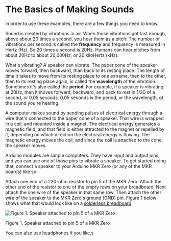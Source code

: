 
# The Basics of Making Sounds

In order to use these examples, there are a few things you need to know. 

Sound is created by vibrations in air. When those vibrations get fast enough, above about 20 times a second, you hear them as a pitch. The number of vibrations per second is called the **frequency** and frequency is measured in Hertz (Hz). So 20 times a second is 20Hz. Humans can hear pitches from about 20Hz to about 20,000Hz, or 20 kiloHertz (kHz).

What's vibrating? A speaker can vibrate. The paper cone of the speaker moves forward, then backward, than back to its resting place. The length of time it takes to move from its resting place to one extreme, then to the other, then to its resting place again, is called the **wavelength** of the vibration. Sometimes it's also called the **period**. For example, if a speaker is vibrating at 20Hz, then it moves forward, backward, and back to rest in 1/20 of a second, or 0.05 seconds. 0.05 seconds is the period, or the wavelength, of the sound you're hearing.

A computer makes sound by sending pulses of electrical energy through a wire that's connected to the paper cone of a speaker. That wire is wrapped in a coil, and mounted inside a magnet. The electrical energy generates a magnetic field, and that field is either attracted to the magnet or repelled by it, depending on which direction the electrical energy is flowing. The magnetic energy moves the coil, and since the coil is attached to the cone, the speaker moves.

Arduino modules are simple computers. They have input and output pins, and you can use one of those pins to vibrate a speaker.  To get started doing that, connect a speaker to your Arduino MKR Zero (or any of the MKR boards) like so:

Attach one end of a 220-ohm resistor to pin 5 of the MKR Zero. Attach the other end of the resistor to one of the empty rows on your breadboard. Next attach the one wire of the speaker in that same row. Then attach the other wire of the speaker to the MKR Zero's ground (GND) pin. Figure 1 below shows what that would look like on a [solderless breadboard](https://itp.nyu.edu/physcomp/labs/labs-electronics/breadboard/)

![Figure 1. Speaker attached to pin 5 of a MKR Zero](img/speaker-circuit.jpg)

Figure 1. Speaker attached to pin 5 of a MKR Zero

You can also use headphones if you like.s
